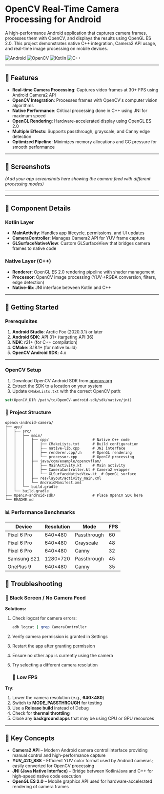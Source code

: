 # OpenCV Real-Time Camera Processing for Android

A high-performance Android application that captures camera frames, processes them with OpenCV, and displays the results using OpenGL ES 2.0. This project demonstrates native C++ integration, Camera2 API usage, and real-time image processing on mobile devices.

![Android](https://img.shields.io/badge/Android-15+-green.svg)
![OpenCV](https://img.shields.io/badge/OpenCV-4.x-blue.svg)
![Kotlin](https://img.shields.io/badge/Kotlin-1.9+-purple.svg)
![C++](https://img.shields.io/badge/C%2B%2B-17-orange.svg)

---

## 🎯 Features

- **Real-time Camera Processing**: Captures video frames at 30+ FPS using Android Camera2 API  
- **OpenCV Integration**: Processes frames with OpenCV's computer vision algorithms  
- **Native Performance**: Critical processing done in C++ using JNI for maximum speed  
- **OpenGL Rendering**: Hardware-accelerated display using OpenGL ES 2.0  
- **Multiple Effects**: Supports passthrough, grayscale, and Canny edge detection  
- **Optimized Pipeline**: Minimizes memory allocations and GC pressure for smooth performance  

---

## 📱 Screenshots

*(Add your app screenshots here showing the camera feed with different processing modes)*

---


---

## 🧩 Component Details

### **Kotlin Layer**
- **MainActivity**: Handles app lifecycle, permissions, and UI updates  
- **CameraController**: Manages Camera2 API for YUV frame capture  
- **GLSurfaceNativeView**: Custom GLSurfaceView that bridges camera frames to native code  

### **Native Layer (C++)**
- **Renderer**: OpenGL ES 2.0 rendering pipeline with shader management  
- **Processor**: OpenCV image processing (YUV→RGBA conversion, filters, edge detection)  
- **Native-lib**: JNI interface between Kotlin and C++  

---

## 🚀 Getting Started

### Prerequisites

1. **Android Studio**: Arctic Fox (2020.3.1) or later  
2. **Android SDK**: API 31+ (targeting API 36)  
3. **NDK**: r21+ (for C++ compilation)  
4. **CMake**: 3.18.1+ (for native build)  
5. **OpenCV Android SDK**: 4.x  

---

### OpenCV Setup

1. Download OpenCV Android SDK from [opencv.org](https://opencv.org/releases/)  
2. Extract the SDK to a location on your system  
3. Update `CMakeLists.txt` with the correct OpenCV path:

```cmake
set(OpenCV_DIR /path/to/OpenCV-android-sdk/sdk/native/jni)
```
### 📂 Project Structure
~~~
opencv-android-camera/
├── app/
│   ├── src/
│   │   ├── main/
│   │   │   ├── cpp/                    # Native C++ code
│   │   │   │   ├── CMakeLists.txt      # Build configuration
│   │   │   │   ├── native-lib.cpp      # JNI interface
│   │   │   │   ├── renderer.cpp/.h     # OpenGL rendering
│   │   │   │   └── processor.cpp       # OpenCV processing
│   │   │   ├── java/com/example/opencvflam/
│   │   │   │   ├── MainActivity.kt     # Main activity
│   │   │   │   ├── CameraController.kt # Camera2 wrapper
│   │   │   │   └── GLSurfaceNativeView.kt  # OpenGL surface
│   │   │   ├── res/layout/activity_main.xml
│   │   │   └── AndroidManifest.xml
│   │   └── build.gradle
│   └── build.gradle
├── OpenCV-android-sdk/                 # Place OpenCV SDK here
└── README.md
~~~

### 📊 Performance Benchmarks

| Device      | Resolution | Mode        | FPS |
| ----------- | ---------- | ----------- | --- |
| Pixel 6 Pro | 640×480    | Passthrough | 60  |
| Pixel 6 Pro | 640×480    | Grayscale   | 48  |
| Pixel 6 Pro | 640×480    | Canny       | 32  |
| Samsung S21 | 1280×720   | Passthrough | 45  |
| OnePlus 9   | 640×480    | Canny       | 35  |

## 🐛 Troubleshooting

### 🖤 Black Screen / No Camera Feed

**Solutions:**
1. Check logcat for camera errors:  
   ```bash
   adb logcat | grep CameraController
2. Verify camera permission is granted in Settings

3. Restart the app after granting permission

4. Ensure no other app is currently using the camera

5. Try selecting a different camera resolution



   ### 🐢 Low FPS

**Try:**
1. Lower the camera resolution (e.g., **640×480**)
2. Switch to **MODE_PASSTHROUGH** for testing
3. Use a **Release build** instead of Debug
4. Check for **thermal throttling**
5. Close any **background apps** that may be using CPU or GPU resources

---

## 📖 Key Concepts

- **Camera2 API** – Modern Android camera control interface providing manual control and high-performance capture  
- **YUV_420_888** – Efficient YUV color format used by Android cameras; easily converted for OpenCV processing  
- **JNI (Java Native Interface)** – Bridge between Kotlin/Java and C++ for high-speed native code execution  
- **OpenGL ES 2.0** – Mobile graphics API used for hardware-accelerated rendering of camera frames






